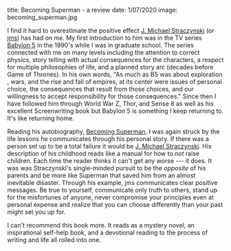 title: Becoming Superman - a review
date: 1/07/2020
image: becoming_superman.jpg

I find it hard to overestimate the positive effect [J. Michael Straczynski] (or [jms]) has had on me.  My first introduction to him was in the TV series [Babylon 5] in the 1990's while I was in graduate school.  The series connected with me on many levels including the attention to correct physics, story telling with actual consequences for the characters, a respect for multiple philosophies of life, and a planned story arc (decades before Game of Thrones).  In his own words, "As much as B5 was about exploration , wars, and the rise and fall of empires, at its center were issues of personal choice, the consequences that result from those choices, and our willingness to accept responsibility for those consequences." Since then I have followed him through World War Z, Thor, and Sense 8 as well as his excellent Screenwriting book but Babylon 5 is something I keep returning to.  It's like returning home.

Reading his autobiography, [Becoming Superman], I was again struck by the life lessons he communicates through his personal story.  If there was a person set up to be a total failure it would be [J. Michael Straczynski].  His description of his childhood reads like a manual for how to _not_ raise children.  Each time the reader thinks it can't get any worse --- it does.  It was was Straczynski's single-minded pursuit to be the _opposite_ of his parents and be more like Superman that saved him from an almost inevitable disaster.  Through his example, jms communicates clear positive messages.  Be true to yourself, communicate only truth to others, stand up for the misfortunes of anyone, never compromise your principles even at personal expense and realize that you can choose differently than your past might set you up for.  

I can't recommend this book more.  It reads as a mystery novel, an inspirational self-help book, and a devotional reading to the process of writing and life all rolled into one. 

[J. Michael Straczynski]: https://en.wikipedia.org/wiki/J._Michael_Straczynski
[jms]: http://www.jmsnews.com/
[Babylon 5]:  https://en.m.wikipedia.org/wiki/Babylon_5
[Becoming Superman]: https://www.amazon.com/Becoming-Superman-Journey-Poverty-Hollywood/dp/0062857843
